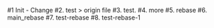 #1 Init - Change
#2. test > origin file
#3. test.
#4. more
#5. rebase
#6. main_rebase
#7. test-rebase
#8. test-rebase-1